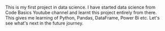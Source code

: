 This is my first project in data science. I have started data science from Code Basics Youtube channel and learnt this project entirely from there.
This gives me learning of Python, Pandas, DataFrame, Power Bi etc.
Let's see what's next in the future journey.
